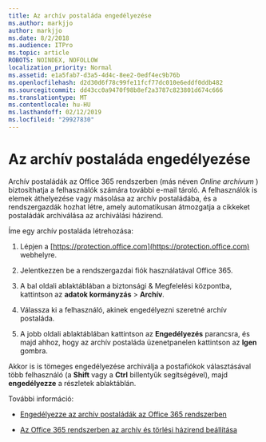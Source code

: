 ```yaml
---
title: Az archív postaláda engedélyezése
ms.author: markjjo
author: markjjo
ms.date: 8/2/2018
ms.audience: ITPro
ms.topic: article
ROBOTS: NOINDEX, NOFOLLOW
localization_priority: Normal
ms.assetid: e1a5fab7-d3a5-4d4c-8ee2-0edf4ec9b76b
ms.openlocfilehash: d2d30d6f78c99fe11fcf77dc010e6eddf0ddb482
ms.sourcegitcommit: dd43cc0a9470f98b8ef2a3787c823801d674c666
ms.translationtype: MT
ms.contentlocale: hu-HU
ms.lasthandoff: 02/12/2019
ms.locfileid: "29927830"
---
```

# <a name="enable-an-archive-mailbox"></a>Az archív postaláda engedélyezése

Archív postaládák az Office 365 rendszerben (más néven *Online archívum* ) biztosíthatja a felhasználók számára további e-mail tároló. A felhasználók is elemek áthelyezése vagy másolása az archív postaládába, és a rendszergazdák hozhat létre, amely automatikusan átmozgatja a cikkeket postaládák archiválása az archiválási házirend. 
  
Íme egy archív postaláda létrehozása:
  
1. Lépjen a [https://protection.office.com](https://protection.office.com) webhelyre.
    
2. Jelentkezzen be a rendszergazdai fiók használatával Office 365.
    
3. A bal oldali ablaktáblában a biztonsági &amp; Megfelelési központba, kattintson az **adatok kormányzás** \> **Archív**.
    
4. Válassza ki a felhasználó, akinek engedélyezni szeretné archív postaláda.
    
5. A jobb oldali ablaktáblában kattintson az **Engedélyezés** parancsra, és majd ahhoz, hogy az archív postaláda üzenetpanelen kattintson az **Igen** gombra. 
    
Akkor is is tömeges engedélyezése archiválja a postafiókok választásával több felhasználó (a **Shift** vagy a **Ctrl** billentyűk segítségével), majd **engedélyezze** a részletek ablaktáblán. 
  
További információ:
  
- [Engedélyezze az archív postaládák az Office 365 rendszerben](https://support.office.com/article/enable-archive-mailboxes-in-the-office-365-security-compliance-center-268a109e-7843-405b-bb3d-b9393b2342ce)
    
- [Az Office 365 rendszerben az archív és törlési házirend beállítása](https://support.office.com/article/Set-up-an-archive-and-deletion-policy-for-mailboxes-in-your-Office-365-organization-ec3587e4-7b4a-40fb-8fb8-8aa05aeae2ce)
    

